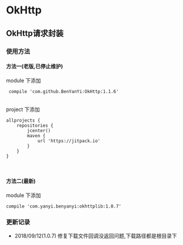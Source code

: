 # OkHttp
## OkHttp请求封装
### 使用方法

#### 方法一(老版,已停止维护)
module 下添加

     compile 'com.github.BenYanYi:OkHttp:1.1.6'

<br/>
project 下添加

    allprojects {
        repositories {
            jcenter()
            maven {
                url 'https://jitpack.io'
            }
        }
    }

<br/>

#### 方法二(最新)
module 下添加

    compile 'com.yanyi.benyanyi:okhttplib:1.0.7'
    
### 更新记录
* 2018/09/12(1.0.7) 修复下载文件回调没返回问题,下载路径都是根目录下
